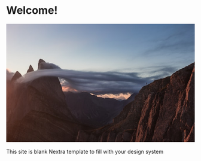 # Welcome!

![](assets/banner.jpg)

This site is blank Nextra template to fill with your design system